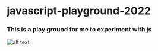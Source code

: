 # javascript-playground-2022

### This is a play ground for me to experiment with js

![alt text](https://64.media.tumblr.com/48f45da05a255b6ee379a8020ed9b846/a560ce5169ac25d6-2d/s500x750/3182003ec82d2e36c67c5b900bd8724491da825c.gifv)